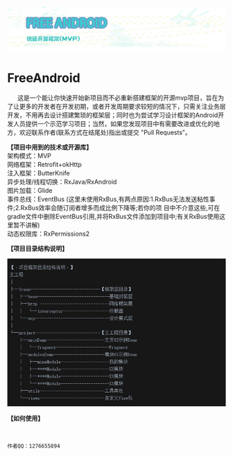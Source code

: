 ![](https://github.com/lixiangbin/FreeAndroid/blob/master/附件/titleLogo.jpg)

# FreeAndroid  

   <p>&nbsp;&nbsp;&nbsp;&nbsp;&nbsp;&nbsp;这是一个能让你快速开始新项目而不必重新搭建框架的开源mvp项目，旨在为了让更多的开发者在开发初期，或者开发周期要求较短的情况下，只需关注业务层开发，不用再去设计搭建繁琐的框架层；同时也为尝试学习设计框架的Android开发人员提供一个示范学习项目；当然，如果您发现项目中有需要改进或优化的地方，欢迎联系作者(联系方式在结尾处)指出或提交 "Pull Requests"。</p>

**【项目中用到的技术或开源库】**  
架构模式：MVP  
网络框架：Retrofit+okHttp  
注入框架：ButterKnife  
异步处理/线程切换：RxJava/RxAndroid  
图片加载：Glide  
事件总线：EventBus (这里未使用RxBus,有两点原因:1.RxBus无法发送粘性事件;2.RxBus效率会随订阅者增多而成比例下降等;若你的项
                    目中不介意这些,可在gradle文件中删除EventBus引用,并将RxBus文件添加到项目中;有关RxBus使用这里暂不讲解)  
动态权限库：RxPermissions2


**【项目目录结构说明】**

![](https://github.com/lixiangbin/FreeAndroid/blob/master/附件/目录.jpg)

**【如何使用】**
<p>&nbsp;&nbsp;&nbsp;&nbsp;&nbsp;&nbsp;



</p>

    作者QQ：1276655894
 
